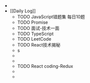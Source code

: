-
- [[Daily Log]]
	- TODO JavaScript错题集 每日10题
	- TODO Promise
	- TODO 面试-技术一面
	- TODO TypeScript
	- TODO LeetCode
	- TODO React技术揭秘
	- s
	-
	-
	- TODO React coding-Redux
	-
	-